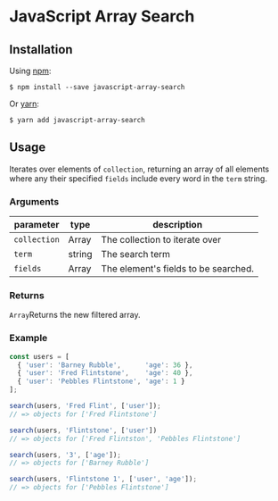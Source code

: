 # JavaScript Array Search

Installation
-----------
Using [npm](https://www.npmjs.com/):

    $ npm install --save javascript-array-search

Or [yarn](https://yarnpkg.com/):

    $ yarn add javascript-array-search

Usage
-----------

Iterates over elements of `collection`, returning an array of all elements where any their specified `fields` include every word in the `term` string.

### Arguments

| parameter   | type    | description                          |
| ---------   | ------- | ------------------------------------ |
| `collection`| Array   | The collection to iterate over       |
| `term`      | string  | The search term                      |
| `fields`    | Array   | The element's fields to be searched. |

### Returns

`Array`Returns the new filtered array.

### Example
```js
const users = [
  { 'user': 'Barney Rubble',      'age': 36 },
  { 'user': 'Fred Flintstone',    'age': 40 },
  { 'user': 'Pebbles Flintstone', 'age': 1 }
];

search(users, 'Fred Flint', ['user']);
// => objects for ['Fred Flintstone']

search(users, 'Flintstone', ['user'])
// => objects for ['Fred Flintston', 'Pebbles Flintstone']

search(users, '3', ['age']);
// => objects for ['Barney Rubble']

search(users, 'Flintstone 1', ['user', 'age']);
// => objects for ['Pebbles Flintstone']
```
